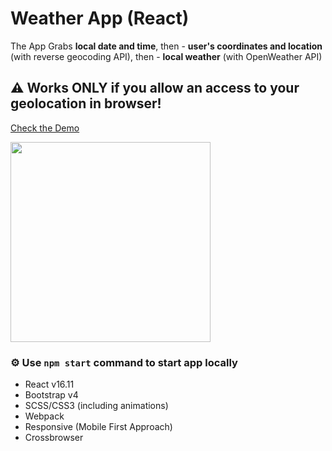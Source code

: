 # Weather App (React)

The App Grabs <strong>local date and time</strong>, then - <strong>user's coordinates and location</strong> (with reverse geocoding API), then - <strong>local weather</strong> (with OpenWeather API)

## ⚠ Works ONLY if you allow an access to your geolocation in browser!

<a href="https://eisenpar.com/weather-app-react/" target="_blank">Check the Demo</a>

<img src="https://eisenpar.com/weather-app/sample.jpg" width="320" />

### ⚙️ Use `npm start` command to start app locally

- React v16.11
- Bootstrap v4
- SCSS/CSS3 (including animations)
- Webpack
- Responsive (Mobile First Approach)
- Crossbrowser
